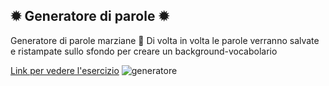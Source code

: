 ✹ Generatore di parole ✹
---
Generatore di parole marziane 🚀 
Di volta in volta le parole verranno salvate e ristampate sullo sfondo per creare un background-vocabolario 

[Link per vedere l'esercizio](https://editor.p5js.org/irene.crln/full/yp4afmyYJ)
![generatore](https://user-images.githubusercontent.com/79697764/112558042-26488b80-8dce-11eb-955d-907ff47b640e.JPG)
